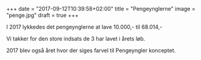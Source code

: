 +++
date = "2017-09-12T10:39:58+02:00"
title = "Pengeynglerne"
image = "penge.jpg"
draft = true
+++

I 2017 lykkedes det pengeynglerne at lave 10.000,- til 68.014,-

Vi takker for den store indsats de 3 har lavet i årets løb.


2017 blev også året hvor der siges farvel til Pengeyngler konceptet.


